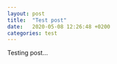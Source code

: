 ```yaml
---
layout: post
title:  "Test post"
date:   2020-05-08 12:26:48 +0200
categories: test
---
```

Testing post...
